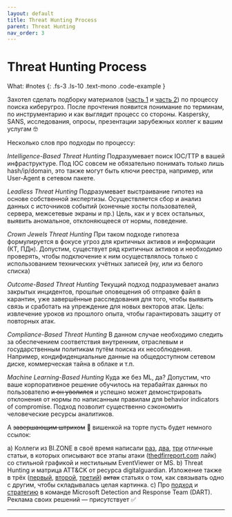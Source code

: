 ```yaml
---
layout: default
title: Threat Hunting Process
parent: Threat Hunting
nav_order: 3
---
```

# Threat Hunting Process

What: #notes
{: .fs-3 .ls-10 .text-mono .code-example }

Захотел сделать подборку материалов ([часть 1] и [часть 2]) по процессу поиска киберугроз.
После прочтения появится понимание по терминам, по инструментарию и как выглядит процесс со стороны. Kaspersky, SANS, исследования, опросы, презентации зарубежных коллег к вашим услугам 🤓

Несколько слов про подходы по процессу:

_Intelligence-Based Threat Hunting_
Подразумевает поиск IOC/TTP в вашей инфраструктуре. Под IOC совсем не обязательно понимать только лишь hash/ip/domain, это также могут быть ключи реестра, например, или User-Agent в сетевом пакете. 

_Leadless Threat Hunting_
Подразумевает выстраивание гипотез на основе собственной экспертизы. Осуществляется сбор и анализ данных с источников событий (конечные хосты пользователей, сервера, межсетевые экраны и пр.) Цель, как и у всех остальных, выявить аномальное, отклоняющееся от нормы, поведение.

_Crown Jewels Threat Hunting_
При таком подходе гипотеза формулируется в фокусе угроз для критичных активов и информации (КТ, ПДн). Допустим, существует ряд критичных активов и необходимо проверять, чтобы подключение к ним осуществлялось только с использованием технических учётных записей (ну, или из белого списка)

_Outcome-Based Threat Hunting_
Текущий подход подразумевает анализ закрытых инцидентов, прошлые оповещения об отправке файл в карантин, уже завершённые расследования для того, чтобы выявить связь и сработать на упреждение для новых векторов атак. Цель: извлечение уроков из прошлого опыта, чтобы гарантировать защиту от повторных атак.

_Compliance-Based Threat Hunting_
В данном случае необходимо следить за обеспечением соответствия внутренним, отраслевым и государственным политикам путём поиска их несоблюдения. Например, кондифиденциальные данные на общедоступном сетевом диске, коммерческая тайна в облаке и т.п.

_Machine Learning-Based Hunting_
Куда же без ML, да? Допустим, что ваше корпоративное решение обучилось на терабайтах данных по пользователю ~~и он уволился~~ и успешно может демонстрировать отклонения от нормы по написанным правилам для behavior indicators of compromise. Подход позволит существенно сэкономить человеческие ресурсы аналитиков.

А ~~завершающим штрихом~~ 🍒 вишенкой на торте пусть будет немного ссылок:
 
a) Коллеги из BI.ZONE в своё время написали [раз], [два], [три] отличные статьи, в которых описывают все этапы атаки ([thedfirreport.com] лайк) со стильной графикой и нестильным EventViewer от MS.
b) Threat Hunting и матрица ATT&CK от ресурса digitalguardian. Изложение также в трёх ([первый], [второй], [третий]) ~~актах~~ статьях о том, как связывать одно с другим, чтобы складывалась целая картинка.
с) Про [подход] и [стратегию] в команде Microsoft Detection and Response Team (DART). Реклама своих решений —  присутствует ✅

----
[часть 1]:https://t.me/qb_channel/25
[часть 2]:https://t.me/qb_channel/27
[раз]:https://cyberpolygon.com/ru/materials/threat-hunting-why-might-you-need-it/
[два]:https://cyberpolygon.com/ru/materials/threat-hunting-in-action/
[три]:https://cyberpolygon.com/ru/materials/hunting-for-advanced-tactics-techniques-and-procedures-ttps/
[thedfirreport.com]:https://thedfirreport.com/
[первый]:https://digitalguardian.com/blog/threat-hunting-mitres-attck-framework-part-1
[второй]:https://digitalguardian.com/blog/threat-hunting-mitres-attck-framework-part-2-%E2%80%93-advanced-use-cases
[третий]:https://digitalguardian.com/blog/threat-hunting-mitre-attck-framework-part-3-high-fidelity
[подход]:https://www.microsoft.com/en-us/security/blog/2022/09/08/part-1-the-art-and-science-of-threat-hunting/
[стратегию]:https://www.microsoft.com/en-us/security/blog/2022/09/21/the-art-and-science-behind-microsoft-threat-hunting-part-2/
